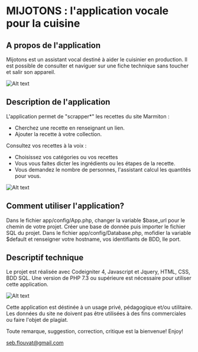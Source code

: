 # MIJOTONS : l'application vocale pour la cuisine

## A propos de l'application
Mijotons est un assistant vocal destiné à aider le cuisinier en production.
Il est possible de consulter et naviguer sur une fiche technique sans toucher et salir son appareil.


![Alt text](https://github.com/sebf830/Mijotons---Your-cooking-assistant/blob/master/public/images/capture1.png)


## Description de l'application
L'application permet de "scrapper*" les recettes du site Marmiton : 
- Cherchez une recette en renseignant un lien.
- Ajouter la recette à votre collection.

Consultez vos recettes à la voix : 
- Choisissez vos catégories ou vos recettes
- Vous vous faites dicter les ingrédients ou les étapes de la recette.
- Vous demandez le nombre de personnes, l'assistant calcul les quantités pour vous.


![Alt text](https://github.com/sebf830/Mijotons---Your-cooking-assistant/blob/master/public/images/capture2.png)


## Comment utiliser l'application?

Dans le fichier app/config/App.php, changer la variable $base_url pour le chemin de votre projet.
Créer une base de donnée puis importer le fichier SQL du projet.
Dans le fichier app/config/Database.php, mofidier la variable $default et renseigner votre hostname, vos identifiants de BDD, lle port.

## Descriptif technique
Le projet est réalisée avec Codeigniter 4, Javascript et Jquery, HTML, CSS, BDD SQL.
Une version de PHP 7.3 ou supérieure est nécessaire pour utiliser cette application.

![Alt text](https://github.com/sebf830/Mijotons---Your-cooking-assistant/blob/master/public/images/capture3.png)

Cette application est déstinée à un usage privé, pédagogique et/ou utilitaire. Les données du site ne doivent pas être utilisées à des fins commerciales ou faire l'objet de plagiat.

Toute remarque, suggestion, correction, critique est la bienvenue!
Enjoy!

seb.flouvat@gmail.com


